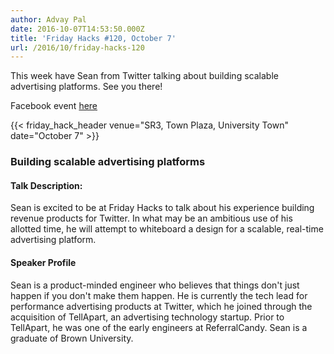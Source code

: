 ```yaml
---
author: Advay Pal
date: 2016-10-07T14:53:50.000Z
title: 'Friday Hacks #120, October 7'
url: /2016/10/friday-hacks-120
---
```


This week have Sean from Twitter talking about building scalable advertising platforms. See you there!

Facebook event [here](https://www.facebook.com/events/1220661767976142/)

{{< friday_hack_header venue="SR3, Town Plaza, University Town" date="October 7" >}}

### Building scalable advertising platforms

#### Talk Description:

Sean is excited to be at Friday Hacks to talk about his experience building revenue products for Twitter. In what may be an ambitious use of his allotted time, he will attempt to whiteboard a design for a scalable, real-time advertising platform.


#### Speaker Profile

Sean is a product-minded engineer who believes that things don't just happen if you don't make them happen. He is currently the tech lead for performance advertising products at Twitter, which he joined through the acquisition of TellApart, an advertising technology startup. Prior to TellApart, he was one of the early engineers at ReferralCandy. Sean is a graduate of Brown University.
